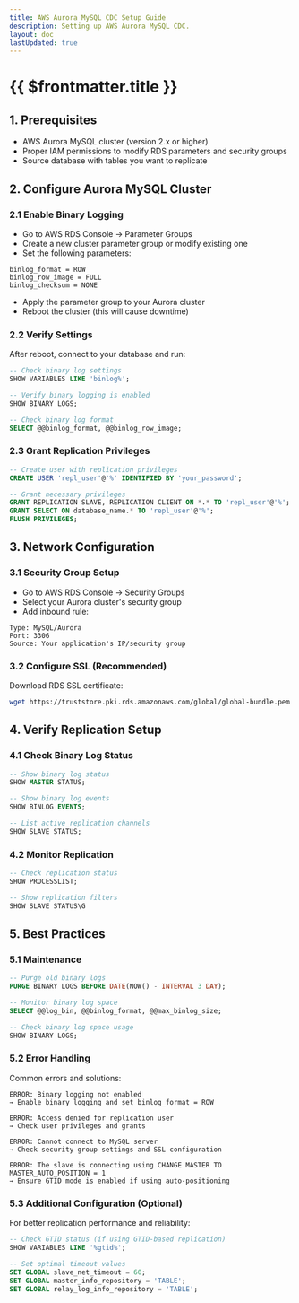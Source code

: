 ```yaml
---
title: AWS Aurora MySQL CDC Setup Guide
description: Setting up AWS Aurora MySQL CDC.
layout: doc
lastUpdated: true
---
```


# {{ $frontmatter.title }}

## 1. Prerequisites

- AWS Aurora MySQL cluster (version 2.x or higher)
- Proper IAM permissions to modify RDS parameters and security groups
- Source database with tables you want to replicate

## 2. Configure Aurora MySQL Cluster

### 2.1 Enable Binary Logging

- Go to AWS RDS Console → Parameter Groups
- Create a new cluster parameter group or modify existing one
- Set the following parameters:

```
binlog_format = ROW
binlog_row_image = FULL
binlog_checksum = NONE
```

- Apply the parameter group to your Aurora cluster
- Reboot the cluster (this will cause downtime)

### 2.2 Verify Settings

After reboot, connect to your database and run:

```sql
-- Check binary log settings
SHOW VARIABLES LIKE 'binlog%';

-- Verify binary logging is enabled
SHOW BINARY LOGS;

-- Check binary log format
SELECT @@binlog_format, @@binlog_row_image;
```

### 2.3 Grant Replication Privileges

```sql
-- Create user with replication privileges
CREATE USER 'repl_user'@'%' IDENTIFIED BY 'your_password';

-- Grant necessary privileges
GRANT REPLICATION SLAVE, REPLICATION CLIENT ON *.* TO 'repl_user'@'%';
GRANT SELECT ON database_name.* TO 'repl_user'@'%';
FLUSH PRIVILEGES;
```

## 3. Network Configuration

### 3.1 Security Group Setup

- Go to AWS RDS Console → Security Groups
- Select your Aurora cluster's security group
- Add inbound rule:

```text
Type: MySQL/Aurora
Port: 3306
Source: Your application's IP/security group
```

### 3.2 Configure SSL (Recommended)

Download RDS SSL certificate:

```bash
wget https://truststore.pki.rds.amazonaws.com/global/global-bundle.pem -O rds-ca.pem
```

## 4. Verify Replication Setup

### 4.1 Check Binary Log Status

```sql
-- Show binary log status
SHOW MASTER STATUS;

-- Show binary log events
SHOW BINLOG EVENTS;

-- List active replication channels
SHOW SLAVE STATUS;
```

### 4.2 Monitor Replication

```sql
-- Check replication status
SHOW PROCESSLIST;

-- Show replication filters
SHOW SLAVE STATUS\G
```

## 5. Best Practices

### 5.1 Maintenance

```sql
-- Purge old binary logs
PURGE BINARY LOGS BEFORE DATE(NOW() - INTERVAL 3 DAY);

-- Monitor binary log space
SELECT @@log_bin, @@binlog_format, @@max_binlog_size;

-- Check binary log space usage
SHOW BINARY LOGS;
```

### 5.2 Error Handling

Common errors and solutions:

```text
ERROR: Binary logging not enabled
→ Enable binary logging and set binlog_format = ROW

ERROR: Access denied for replication user
→ Check user privileges and grants

ERROR: Cannot connect to MySQL server
→ Check security group settings and SSL configuration

ERROR: The slave is connecting using CHANGE MASTER TO MASTER_AUTO_POSITION = 1
→ Ensure GTID mode is enabled if using auto-positioning
```

### 5.3 Additional Configuration (Optional)

For better replication performance and reliability:

```sql
-- Check GTID status (if using GTID-based replication)
SHOW VARIABLES LIKE '%gtid%';

-- Set optimal timeout values
SET GLOBAL slave_net_timeout = 60;
SET GLOBAL master_info_repository = 'TABLE';
SET GLOBAL relay_log_info_repository = 'TABLE';
```
